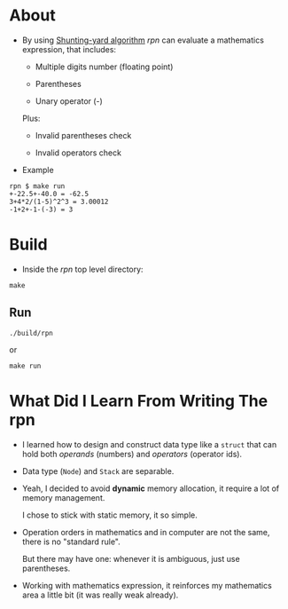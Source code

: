 # About

- By using [Shunting-yard
  algorithm](https://en.wikipedia.org/wiki/Shunting_yard_algorithm)
  _rpn_ can evaluate a mathematics expression, that includes:

  + Multiple digits number (floating point)

  + Parentheses

  + Unary operator (-)

  Plus:

  + Invalid parentheses check

  + Invalid operators check

- Example

```console
rpn $ make run
+-22.5+-40.0 = -62.5
3+4*2/(1-5)^2^3 = 3.00012
-1+2+-1-(-3) = 3
```

# Build

- Inside the _rpn_ top level directory:

```shell
make
```

## Run

```shell
./build/rpn
```

or

```shell
make run
```

# What Did I Learn From Writing The rpn

- I learned how to design and construct data type like a `struct` that
  can hold both _operands_ (numbers) and _operators_ (operator ids).

- Data type (`Node`) and `Stack` are separable.

- Yeah, I decided to avoid **dynamic** memory allocation, it require
  a lot of memory management.

  I chose to stick with static memory, it so simple.

- Operation orders in mathematics and in computer are not the same,
  there is no "standard rule".

  But there may have one: whenever it is ambiguous, just use
  parentheses.

- Working with mathematics expression, it reinforces my mathematics area
  a little bit (it was really weak already).

